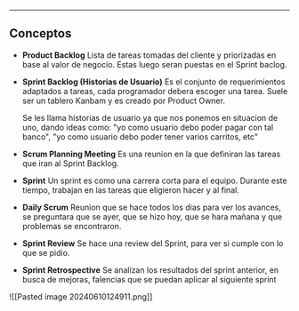
---
## Conceptos 

- **Product Backlog** 
	 Lista de tareas tomadas del cliente y priorizadas en base al valor de negocio. Estas luego seran puestas en el Sprint baclog.
- **Sprint Backlog (Historias de Usuario)** 
    Es el conjunto de requerimientos adaptados a tareas, cada programador debera escoger una tarea. Suele ser un tablero Kanbam y es creado por Product Owner.

    Se les llama historias de usuario ya que nos ponemos en situacion de uno, dando ideas como: "yo como usuario debo poder pagar con tal banco", "yo como usuario debo poder tener varios carritos, etc"

- **Scrum Planning Meeting** 
    Es una reunion en la que definiran las tareas que iran al Sprint Backlog.

- **Sprint** 
    Un sprint es como una carrera corta para el equipo. Durante este tiempo, trabajan en las tareas que eligieron hacer y al final.

- **Daily Scrum** 
	Reunion que se hace todos los dias para ver los avances, se preguntara que se ayer, que se hizo hoy, que se hara mañana y que problemas se encontraron. 

- **Sprint Review** 
	Se hace una review del Sprint, para ver si cumple con lo que se pidio. 

- **Sprint Retrospective** 
	Se analizan los resultados del sprint anterior, en busca de mejoras, falencias que se puedan aplicar al siguiente sprint


![[Pasted image 20240610124911.png]]